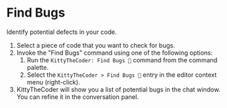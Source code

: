# Find Bugs

Identify potential defects in your code.

1. Select a piece of code that you want to check for bugs.
2. Invoke the "Find Bugs" command using one of the following options:
   1. Run the `KittyTheCoder: Find Bugs 💬` command from the command palette.
   1. Select the `KittyTheCoder > Find Bugs 💬` entry in the editor context menu (right-click).
3. KittyTheCoder will show you a list of potential bugs in the chat window. You can refine it in the conversation panel.
